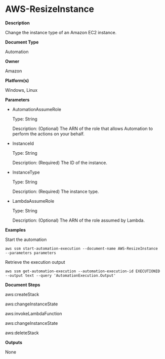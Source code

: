 # AWS\-ResizeInstance<a name="automation-aws-resizeinstance"></a>

**Description**

Change the instance type of an Amazon EC2 instance\.

**Document Type**

Automation

**Owner**

Amazon

**Platform\(s\)**

Windows, Linux

**Parameters**
+ AutomationAssumeRole

  Type: String

  Description: \(Optional\) The ARN of the role that allows Automation to perform the actions on your behalf\.
+ InstanceId

  Type: String

  Description: \(Required\) The ID of the instance\.
+ InstanceType

  Type: String

  Description: \(Required\) The instance type\.
+ LambdaAssumeRole

  Type: String

  Description: \(Optional\) The ARN of the role assumed by Lambda\.

**Examples**

Start the automation

```
aws ssm start-automation-execution --document-name AWS-ResizeInstance --parameters parameters
```

Retrieve the execution output

```
aws ssm get-automation-execution --automation-execution-id EXECUTIONID --output text --query 'AutomationExecution.Output'
```

**Document Steps**

aws:createStack

aws:changeInstanceState

aws:invokeLambdaFunction

aws:changeInstanceState

aws:deleteStack

**Outputs**

None